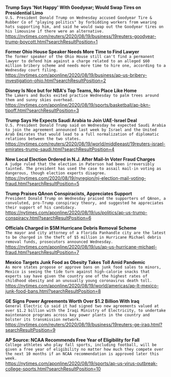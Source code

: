 **Trump Says 'Not Happy' With Goodyear; Would Swap Tires on Presidential Limo**\
`U.S. President Donald Trump on Wednesday accused Goodyear Tire & Rubber Co of "playing politics" by forbidding workers from wearing hats supporting him, and said he would swap out the Goodyear tires on his limousine if there were an alternative.`\
https://nytimes.com/reuters/2020/08/19/business/19reuters-goodyear-trump-boycott.html?searchResultPosition=1

**Former Ohio House Speaker Needs More Time to Find Lawyer**\
`The former speaker of the Ohio House still can't find a permanent lawyer to defend him against a charge related to an alleged $60 million bribery scheme and needs more time to hire one, according to a Wednesday court filing.`\
https://nytimes.com/aponline/2020/08/19/business/ap-us-bribery-investigation-ohio.html?searchResultPosition=2

**Disney Is Nice but for NBA's Top Teams, No Place Like Home**\
`The Lakers and Bucks exited practice Wednesday to palm trees around them and sunny skies overhead.`\
https://nytimes.com/aponline/2020/08/19/sports/basketball/ap-bkn-tipoff.html?searchResultPosition=3

**Trump Says He Expects Saudi Arabia to Join UAE-Israel Deal**\
`U.S. President Donald Trump said on Wednesday he expected Saudi Arabia to join the agreement announced last week by Israel and the United Arab Emirates that would lead to a full normalization of diplomatic relations between the two states.`\
https://nytimes.com/reuters/2020/08/19/world/middleeast/19reuters-israel-emirates-trump-saudi.html?searchResultPosition=4

**New Local Election Ordered in N.J. After Mail-In Voter Fraud Charges**\
`A judge ruled that the election in Paterson had been irreversibly tainted. The president has used the case to assail mail-in voting as dangerous, though election experts disagree.`\
https://nytimes.com/2020/08/19/nyregion/nj-election-mail-voting-fraud.html?searchResultPosition=5

**Trump Praises QAnon Conspiracists, Appreciates Support**\
`President Donald Trump on Wednesday praised the supporters of QAnon, a convoluted, pro-Trump conspiracy theory, and suggested he appreciates their support of his candidacy.`\
https://nytimes.com/aponline/2020/08/19/us/politics/ap-us-trump-conspiracy.html?searchResultPosition=6

**Officials Charged in $5M Hurricane Debris Removal Scheme**\
`The mayor and city attorney of a Florida Panhandle city are the latest to be charged in the theft of $5 million in Hurricane Michael debris removal funds, prosecutors announced Wednesday.`\
https://nytimes.com/aponline/2020/08/19/us/ap-us-hurricane-michael-fraud.html?searchResultPosition=7

**Mexico Targets Junk Food as Obesity Takes Toll Amid Pandemic**\
`As more states propose or approve bans on junk food sales to minors, Mexico is seeing the tide turn against high-calorie snacks that experts say have given the country one of the highest rates of childhood obesity and an unusually young coronavirus death toll. `\
https://nytimes.com/aponline/2020/08/19/world/americas/ap-lt-mexico-junk-food-bans.html?searchResultPosition=8

**GE Signs Power Agreements Worth Over $1.2 Billion With Iraq**\
`General Electric Co said it had signed two new agreements valued at over $1.2 billion with the Iraqi Ministry of Electricity, to undertake maintenance programs across key power plants in the country and bolster its transmission network.`\
https://nytimes.com/reuters/2020/08/19/business/19reuters-ge-iraq.html?searchResultPosition=9

**AP Source: NCAA Recommends Free Year of Eligibility for Fall**\
`College athletes who play fall sports, including football, will be given a free year of eligibility no matter how much they compete over the next 10 months if an NCAA recommendation is approved later this week. `\
https://nytimes.com/aponline/2020/08/19/sports/ap-us-virus-outbreak-college-sports.html?searchResultPosition=10

